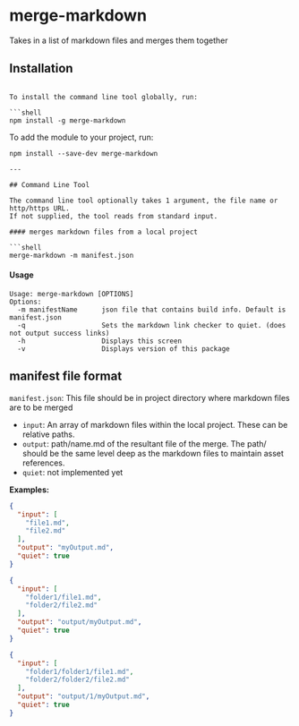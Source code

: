 # merge-markdown
Takes in a list of markdown files and merges them together

## Installation

```

To install the command line tool globally, run:

```shell
npm install -g merge-markdown
```

To add the module to your project, run:

```shell
npm install --save-dev merge-markdown

---

## Command Line Tool

The command line tool optionally takes 1 argument, the file name or http/https URL.
If not supplied, the tool reads from standard input.

#### merges markdown files from a local project

```shell
merge-markdown -m manifest.json
```

#### Usage

```shell
Usage: merge-markdown [OPTIONS]
Options:
  -m manifestName      json file that contains build info. Default is manifest.json
  -q                   Sets the markdown link checker to quiet. (does not output success links)
  -h                   Displays this screen
  -v                   Displays version of this package
```

## manifest file format

`manifest.json`:
This file should be in project directory where markdown files are to be merged

* `input`: An array of markdown files within the local project. These can be relative paths.
* `output`: path/name.md of the resultant file of the merge. The path/ should be the same level deep as the markdown files to maintain asset references.
* `quiet`: not implemented yet

**Examples:**

```json
{
  "input": [
    "file1.md",
    "file2.md"
  ],
  "output": "myOutput.md",
  "quiet": true
}
```
```json
{
  "input": [
    "folder1/file1.md",
    "folder2/file2.md"
  ],
  "output": "output/myOutput.md",
  "quiet": true
}
```
```json
{
  "input": [
    "folder1/folder1/file1.md",
    "folder2/folder2/file2.md"
  ],
  "output": "output/1/myOutput.md",
  "quiet": true
}
```